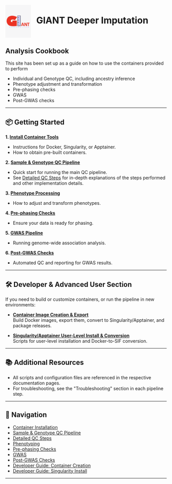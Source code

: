 
# <img src="giant_logo.png" alt="GIANT Consortium Logo" width="80" style="vertical-align:middle; margin-right:10px;"> GIANT Deeper Imputation

<p align="center">

## Analysis Cookbook

</p>

This site has been set up as a guide on how to use the containers provided to perform

- Individual and Genotype QC, including ancestry inference
- Phenotype adjustment and transformation
- Pre-phasing checks
- GWAS
- Post-GWAS checks

---

## 📦 Getting Started

**1. [Install Container Tools](containerization/container_install.md)**

- Instructions for Docker, Singularity, or Apptainer.
- How to obtain pre-built containers.

**2. [Sample & Genotype QC Pipeline](ind_geno_qc.md)**

- Quick start for running the main QC pipeline.
- See [Detailed QC Steps](detailed_steps/ind_geno_qc_steps.md) for in-depth explanations of the steps performed and other implementation details.

**3. [Phenotype Processing](phenotyping.md)**

- How to adjust and transform phenotypes.

**4. [Pre-phasing Checks](pre_phasing_checks.md)**

- Ensure your data is ready for phasing.

**5. [GWAS Pipeline](gwas.md)**

- Running genome-wide association analysis.

**6. [Post-GWAS Checks](post_gwas_checks.md)**

- Automated QC and reporting for GWAS results.

---

## 🛠️ Developer & Advanced User Section

If you need to build or customize containers, or run the pipeline in new environments:

- **[Container Image Creation & Export](containerization/container_create.md)**  
  Build Docker images, export them, convert to Singularity/Apptainer, and package releases.

- **[Singularity/Apptainer User-Level Install & Conversion](containerization/singularity_install.md)**  
  Scripts for user-level installation and Docker-to-SIF conversion.

---

## 📚 Additional Resources

- All scripts and configuration files are referenced in the respective documentation pages.
- For troubleshooting, see the "Troubleshooting" section in each pipeline step.

---

## 🧭 Navigation

- [Container Installation](containerization/container_install.md)
- [Sample & Genotype QC Pipeline](ind_geno_qc.md)
- [Detailed QC Steps](detailed_steps/ind_geno_qc_steps.md)
- [Phenotyping](phenotyping.md)
- [Pre-phasing Checks](pre_phasing_checks.md)
- [GWAS](gwas.md)
- [Post-GWAS Checks](post_gwas_checks.md)
- [Developer Guide: Container Creation](containerization/container_create.md)
- [Developer Guide: Singularity Install](containerization/singularity_install.md)

---

